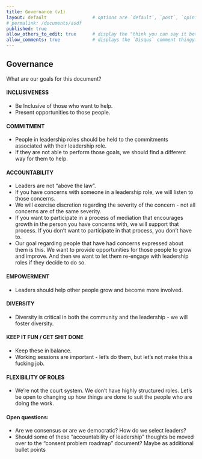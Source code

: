 ```yaml
---
title: Governance (v1)
layout: default                 # options are `default`, `post`, `opinion`
# permalink: /documents/asdf
published: true
allow_others_to_edit: true      # display the "think you can say it better?" link at the bottom of the file.
allow_comments: true            # displays the `Disqus` comment thingy.
---
```



## Governance

What are our goals for this document?

#### INCLUSIVENESS 

* Be Inclusive of those who want to help.
* Present opportunities to those people. 

#### COMMITMENT

* People in leadership roles should be held to the commitments associated with their leadership role.
* If they are not able to perform those goals, we should find a different way for them to help.

#### ACCOUNTABILITY

* Leaders are not “above the law”. 
* If you have concerns with someone in a leadership role, we will listen to those concerns.
* We will exercise discretion regarding the severity of the concern - not all concerns are of the same severity.
* If you want to participate in a process of mediation that encourages growth in the person you have concerns with, we will support that process. If you don’t want to participate in that process, you don’t have to.
* Our goal regarding people that have had concerns expressed about them is this. We want to provide opportunities for those people to grow and improve. And then we want to let them re-engage with leadership roles if they decide to do so.

#### EMPOWERMENT

* Leaders should help other people grow and become more involved.

#### DIVERSITY

* Diversity is critical in both the community and the leadership - we will foster diversity.

#### KEEP IT FUN / GET SHIT DONE

* Keep these in balance.
* Working sessions are important - let’s do them, but let’s not make this a fucking job.

#### FLEXIBILITY OF ROLES

* We’re not the court system. We don’t have highly structured roles. Let’s be open to changing up how things are done to suit the people who are doing the work.

#### Open questions:

* Are we consensus or are we democratic? How do we select leaders?
* Should some of these “accountability of leadership” thoughts be moved over to the “consent problem roadmap” document? Maybe as additional bullet points
